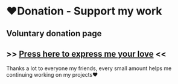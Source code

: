 # ❤️Donation - Support my work

## Voluntary donation page

## &gt;&gt; [Press here to express me your love](https://donate.plugin.ga/) &lt;&lt;

Thanks a lot to everyone my friends, every small amount helps me continuing working on my projects❤️

